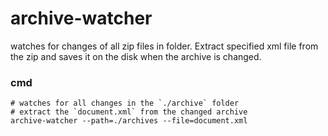 # archive-watcher
watches for changes of all zip files in folder. Extract specified xml file from the zip and saves it on the disk when the archive is changed.


### cmd
```
# watches for all changes in the `./archive` folder
# extract the `document.xml` from the changed archive
archive-watcher --path=./archives --file=document.xml
```
